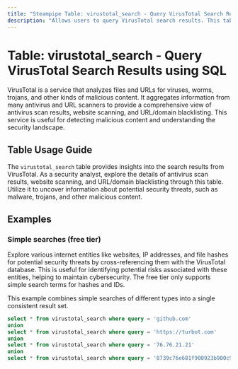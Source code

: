 ```yaml
---
title: "Steampipe Table: virustotal_search - Query VirusTotal Search Results using SQL"
description: "Allows users to query VirusTotal search results. This table provides a comprehensive view of the antivirus scan results, website scanning, and URL/domain blacklisting."
---
```


# Table: virustotal_search - Query VirusTotal Search Results using SQL

VirusTotal is a service that analyzes files and URLs for viruses, worms, trojans, and other kinds of malicious content. It aggregates information from many antivirus and URL scanners to provide a comprehensive view of antivirus scan results, website scanning, and URL/domain blacklisting. This service is useful for detecting malicious content and understanding the security landscape.

## Table Usage Guide

The `virustotal_search` table provides insights into the search results from VirusTotal. As a security analyst, explore the details of antivirus scan results, website scanning, and URL/domain blacklisting through this table. Utilize it to uncover information about potential security threats, such as malware, trojans, and other malicious content.

## Examples

### Simple searches (free tier)
Explore various internet entities like websites, IP addresses, and file hashes for potential security threats by cross-referencing them with the VirusTotal database. This is useful for identifying potential risks associated with these entities, helping to maintain cybersecurity.
The free tier only supports simple search terms for hashes and IDs.

This example combines simple searches of different types into a single
consistent result set.


```sql
select * from virustotal_search where query = 'github.com'
union
select * from virustotal_search where query = 'https://turbot.com'
union
select * from virustotal_search where query = '76.76.21.21'
union
select * from virustotal_search where query = '8739c76e681f900923b900c9df0ef75cf421d39cabb54650c4b9ad19b6a76d85'
```